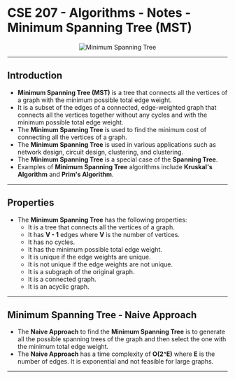 # **CSE 207 - Algorithms - Notes - Minimum Spanning Tree (MST)**

<p align="center">
    <img src="https://www3.cs.stonybrook.edu/~skiena/combinatorica/animations/anim/mst.gif" alt="Minimum Spanning Tree"/>
</p>

---

## **Introduction**

- **Minimum Spanning Tree (MST)** is a tree that connects all the vertices of a graph with the minimum possible total edge weight.
- It is a subset of the edges of a connected, edge-weighted graph that connects all the vertices together without any cycles and with the minimum possible total edge weight.
- The **Minimum Spanning Tree** is used to find the minimum cost of connecting all the vertices of a graph.
- The **Minimum Spanning Tree** is used in various applications such as network design, circuit design, clustering, and clustering.
- The **Minimum Spanning Tree** is a special case of the **Spanning Tree**.
- Examples of **Minimum Spanning Tree** algorithms include **Kruskal's Algorithm** and **Prim's Algorithm**.

---

## **Properties**

- The **Minimum Spanning Tree** has the following properties:
  - It is a tree that connects all the vertices of a graph.
  - It has **V - 1** edges where **V** is the number of vertices.
  - It has no cycles.
  - It has the minimum possible total edge weight.
  - It is unique if the edge weights are unique.
  - It is not unique if the edge weights are not unique.
  - It is a subgraph of the original graph.
  - It is a connected graph.
  - It is an acyclic graph.

---

## **Minimum Spanning Tree - Naive Approach**

- The **Naive Approach** to find the **Minimum Spanning Tree** is to generate all the possible spanning trees of the graph and then select the one with the minimum total edge weight.
- The **Naive Approach** has a time complexity of **O(2^E)** where **E** is the number of edges. It is exponential and not feasible for large graphs.

---
